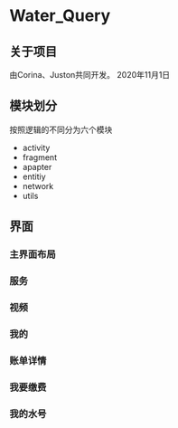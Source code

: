 # Water_Query

## 关于项目
由Corina、Juston共同开发。 2020年11月1日

## 模块划分
按照逻辑的不同分为六个模块
* activity
* fragment
* apapter
* entitiy
* network
* utils

## 界面

### 主界面布局
### 服务
### 视频
### 我的
### 账单详情
### 我要缴费
### 我的水号

